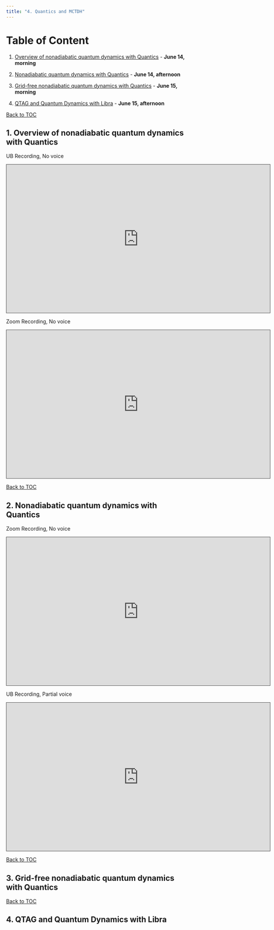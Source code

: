 ```yaml
---
title: "4. Quantics and MCTDH"
---
```


<a name="toc"></a>
# Table of Content

1. [Overview of nonadiabatic quantum dynamics with Quantics](#1) - **June 14, morning**

2. [Nonadiabatic quantum dynamics with Quantics](#2) - **June 14, afternoon**

3. [Grid-free nonadiabatic quantum dynamics with Quantics](#3) - **June 15, morning**

4. [QTAG and Quantum Dynamics with Libra](#4) - **June 15, afternoon**



<a name="1"></a>[Back to TOC](#toc)
## 1. Overview of nonadiabatic quantum dynamics with Quantics

UB Recording, No voice

<iframe src="https://ub.hosted.panopto.com/Panopto/Pages/Embed.aspx?id=4eac0d03-18d2-4e89-b1b1-b01f012ccf0b
&autoplay=false&offerviewer=true&showtitle=true&showbrand=true&captions=false&interactivity=all" height="405" width="720" 
style="border: 1px solid #464646;" allowfullscreen allow="autoplay"></iframe>

Zoom Recording, No voice

<iframe src="https://ub.hosted.panopto.com/Panopto/Pages/Embed.aspx?id=33d39eb2-212e-4fd2-8ec7-b0210117ef16&autoplay=false
&offerviewer=true&showtitle=true&showbrand=true&captions=false&interactivity=all" height="405" width="720" 
style="border: 1px solid #464646;" allowfullscreen allow="autoplay"></iframe>


<a name="2"></a>[Back to TOC](#toc)
## 2. Nonadiabatic quantum dynamics with Quantics

Zoom Recording, No voice

<iframe src="https://ub.hosted.panopto.com/Panopto/Pages/Embed.aspx?id=308c6b97-4c66-4864-a7aa-b02101567c24
&autoplay=false&offerviewer=true&showtitle=true&showbrand=true&captions=false&interactivity=all" height="405" width="720" 
style="border: 1px solid #464646;" allowfullscreen allow="autoplay"></iframe>

UB Recording, Partial voice
<iframe src="https://ub.hosted.panopto.com/Panopto/Pages/Embed.aspx?id=094d3e5b-7be9-4d18-9012-b01f012db457
&autoplay=false&offerviewer=true&showtitle=true&showbrand=true&captions=false&interactivity=all" height="405" width="720" 
style="border: 1px solid #464646;" allowfullscreen allow="autoplay"></iframe>


<a name="3"></a>[Back to TOC](#toc)
## 3. Grid-free nonadiabatic quantum dynamics with Quantics




<a name="4"></a>[Back to TOC](#toc)
## 4. QTAG and Quantum Dynamics with Libra



